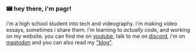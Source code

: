 ### 📟 hey there, i'm pagr!
i'm a high school student into tech and videography. i'm making video essays, sometimes i share them. i'm learning to *actually* code, and working on my website. you can find me on [youtube](https://www.youtube.com/@pagrvideo), talk to me on [discord](https://discordapp.com/users/969129892614660096), i'm on [mastodon](https://mastodon.social/@hrv) and you can also read my ["blog"](https://pagr.micro.blog).
<!--
**pagrpagr/pagrpagr** is a ✨ _special_ ✨ repository because its `README.md` (this file) appears on your GitHub profile.

Here are some ideas to get you started:

- 🔭 I’m currently working on ...
- 🌱 I’m currently learning ...
- 👯 I’m looking to collaborate on ...
- 🤔 I’m looking for help with ...
- 💬 Ask me about ...
- 📫 How to reach me: ...
- 😄 Pronouns: ...
- ⚡ Fun fact: ...
-->
